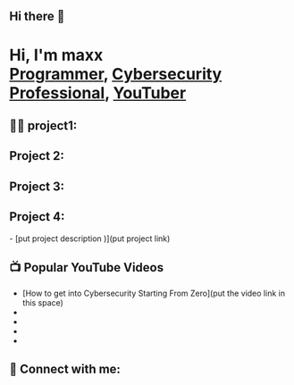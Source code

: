 ## Hi there 👋
<h1>Hi, I'm maxx <br/><a href="_my programming projects">Programmer</a>, <a href="my cyber projects">Cybersecurity Professional</a>, <a href="my yt channel link">YouTuber</a></h1>

<h2>👨‍💻 project1:</h2>

<h2>Project 2:</h2>
  
<h2>Project 3:</h2>

<h2>Project 4:</h2>
  - [put project description )](put project link)

<h2>📺 Popular YouTube Videos</h2>

- [How to get into Cybersecurity Starting From Zero](put the video link in this space)
- 
- 
- 
- 

<h2> 🤳 Connect with me:</h2>



<!--

**Shayan-Haider/Shayan-Haider** is a ✨ _special_ ✨ repository because its `README.md` (this file) appears on your GitHub profile.

Here are some ideas to get you started:

- 🔭 I’m currently working on ...
- 🌱 I’m currently learning ...
- 👯 I’m looking to collaborate on ...
- 🤔 I’m looking for help with ...
- 💬 Ask me about ...
- 📫 How to reach me: ...
- 😄 Pronouns: ...
- ⚡ Fun fact: ...
-->
